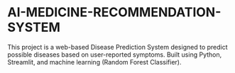 # AI-MEDICINE-RECOMMENDATION-SYSTEM
This project is a web-based Disease Prediction System designed to predict possible diseases based on user-reported symptoms. Built  using Python, Streamlit, and machine learning (Random Forest Classifier).

